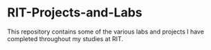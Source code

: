 RIT-Projects-and-Labs
=====================

This repository contains some of the various labs and projects I have completed throughout my studies at RIT.